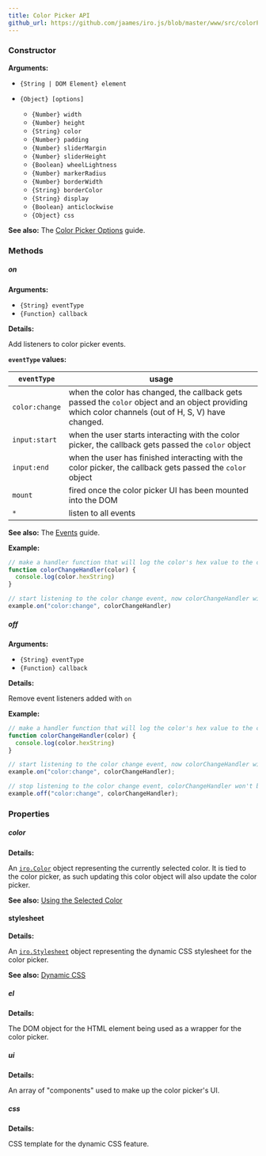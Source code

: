 ```yaml
---
title: Color Picker API
github_url: https://github.com/jaames/iro.js/blob/master/www/src/colorPicker_api.md
---
```


### Constructor

**Arguments:**

* `{String | DOM Element} element`

* `{Object} [options]`

  * `{Number} width`
  * `{Number} height`
  * `{String} color`
  * `{Number} padding`
  * `{Number} sliderMargin`
  * `{Number} sliderHeight`
  * `{Boolean} wheelLightness`
  * `{Number} markerRadius`
  * `{Number} borderWidth`
  * `{String} borderColor`
  * `{String} display`
  * `{Boolean} anticlockwise`
  * `{Object} css`

**See also:** The [Color Picker Options](guide.html#Color-Picker-Options) guide.

### Methods

##### on

**Arguments:**

* `{String} eventType`
* `{Function} callback`

**Details:**

Add listeners to color picker events.

**`eventType` values:**

| `eventType`    | usage |
|----------------|-------|
| `color:change` | when the color has changed, the callback gets passed the `color` object and an object providing which color channels (out of H, S, V) have changed. |
| `input:start` | when the user starts interacting with the color picker, the callback gets passed the `color` object |
| `input:end` | when the user has finished interacting with the color picker, the callback gets passed the `color` object |
| `mount` | fired once the color picker UI has been mounted into the DOM |
| `*` | listen to all events |

**See also:** The [Events](http://localhost:4000/projects/iro/docs/guide.html#Events) guide.

**Example:**

```js
// make a handler function that will log the color's hex value to the console
function colorChangeHandler(color) {
  console.log(color.hexString)
}

// start listening to the color change event, now colorChangeHandler will be called whenever the color changes
example.on("color:change", colorChangeHandler)
```

##### off

**Arguments:**

* `{String} eventType`
* `{Function} callback`

**Details:**

Remove event listeners added with `on`

**Example:**

```js
// make a handler function that will log the color's hex value to the console
function colorChangeHandler(color) {
  console.log(color.hexString)
}

// start listening to the color change event, now colorChangeHandler will be called whenever the color changes
example.on("color:change", colorChangeHandler);

// stop listening to the color change event, colorChangeHandler won't be called ehen the color changes
example.off("color:change", colorChangeHandler);
```

### Properties

##### color

**Details:**

An [`iro.Color`](colorPicker_api.html) object representing the currently selected color. It is tied to the color picker, as such updating this color object will also update the color picker.

**See also:** [Using the Selected Color](guide.html#Using-the-Selected-Color)

#### stylesheet

**Details:**

An [`iro.Stylesheet`](stylesheet_api.html) object representing the dynamic CSS stylesheet for the color picker.

**See also:** [Dynamic CSS](guide.html#Dynamic-CSS)

##### el

**Details:**

The DOM object for the HTML element being used as a wrapper for the color picker.

##### ui

**Details:**

An array of "components" used to make up the color picker's UI.

##### css

**Details:**

CSS template for the dynamic CSS feature.
